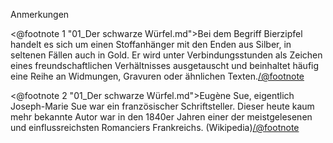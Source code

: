 <p class="anmerkungen">Anmerkungen</p>

<@footnote 1 "01_Der schwarze Würfel.md">Bei dem Begriff Bierzipfel handelt es sich um einen Stoffanhänger mit den Enden aus Silber, in seltenen Fällen auch in Gold. Er wird unter Verbindungsstunden als Zeichen eines freundschaftlichen Verhältnisses ausgetauscht und beinhaltet häufig eine Reihe an Widmungen, Gravuren oder ähnlichen Texten.</@footnote>

<@footnote 2 "01_Der schwarze Würfel.md">Eugène Sue, eigentlich Joseph-Marie Sue war ein französischer Schriftsteller. Dieser heute kaum mehr bekannte Autor war in den 1840er Jahren einer der meistgelesenen und einflussreichsten Romanciers Frankreichs. (Wikipedia)</@footnote>

